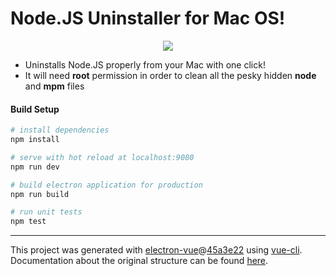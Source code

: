 # Node.JS Uninstaller for Mac OS!

<p align="center"><img src="https://github.com/tutyamxx/nodejs-uninstaller-macos/blob/master/download_files/node_uninstaller.gif"></p>

* Uninstalls Node.JS properly from your Mac with one click!
* It will need **root** permission in order to clean all the pesky hidden **node** and **mpm** files 






#### Build Setup

``` bash
# install dependencies
npm install

# serve with hot reload at localhost:9080
npm run dev

# build electron application for production
npm run build

# run unit tests
npm test


```

---

This project was generated with [electron-vue](https://github.com/SimulatedGREG/electron-vue)@[45a3e22](https://github.com/SimulatedGREG/electron-vue/tree/45a3e224e7bb8fc71909021ccfdcfec0f461f634) using [vue-cli](https://github.com/vuejs/vue-cli). Documentation about the original structure can be found [here](https://simulatedgreg.gitbooks.io/electron-vue/content/index.html).
